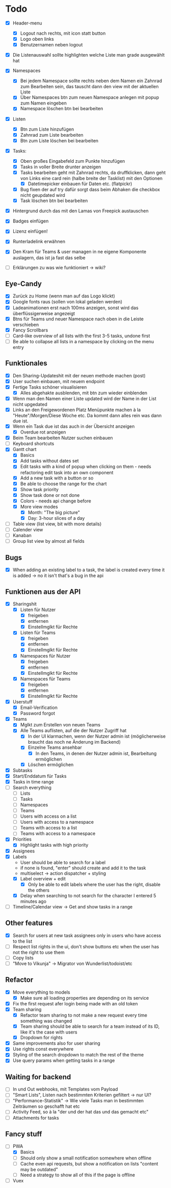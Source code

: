 # Todo

* [x] Header-menu
    * [x] Logout nach rechts, mit icon statt button
    * [x] Logo oben links
    * [x] Benutzernamen neben logout
* [x] Die Listenauswahl sollte highlighten welche Liste man grade ausgewählt hat
* [x] Namespaces
    * [x] Bei jedem Namespace sollte rechts neben dem Namen ein Zahnrad zum Bearbeiten sein, das tauscht dann den view mit der aktuellen Liste
    * [x] Über Namespaces btn zum neuen Namespace anlegen mit popup zum Namen eingeben
    * [x] Namespace löschen btn bei bearbeiten
* [x] Listen
    * [x] Btn zum Liste hinzufügen
    * [x] Zahnrad zum Liste bearbeiten
    * [x] Btn zum Liste löschen bei bearbeiten
* [x] Tasks:
    * [x] Oben großes Eingabefeld zum Punkte hinzufügen
    * [x] Tasks in voller Breite drunter anzeigen
    * [x] Tasks bearbeiten geht mit Zahnrad rechts, da druffklicken, dann geht von Links eine card rein (halbe breite der Tasklist) mit den Optionen
      * [x] Datetimepicker einbauen für Daten etc. (flatpickr)
    * [x] Bug fixen der auf try dafür sorgt dass beim Abhaken die checkbox nicht geupdated wird
    * [x] Task löschen btn bei bearbeiten
* [x] Hintergrund durch das mit den Lamas von Freepick austauschen
* [x] Badges einfügen
* [x] Lizenz einfügen!
* [x] Runterladelink erwähnen
* [x] Den Kram für Teams & user managen in ne eigene Komponente auslagern, das ist ja fast das selbe

* [ ] Erklärungen zu was wie funktioniert -> wiki?

## Eye-Candy

* [x] Zurück zu Home (wenn man auf das Logo klickt)
* [x] Google fonts raus (sollen von lokal geladen werden)
* [x] Ladeanimationen erst nach 100ms anzeigen, sonst wird das überflüssigerweise angezeigt
* [x] Btns für Teams und neuer Namespace nach oben in die Leiste verschieben
* [x] Fancy Scrollbars
* [ ] Card-like overview of all lists with the first 3-5 tasks, undone first
* [ ] Be able to collapse all lists in a namespace by clicking on the menu entry

## Funktionales

* [x] Den Sharing-Updateshit mit der neuen methode machen (post)
* [x] User suchen einbauen, mit neuem endpoint
* [x] Fertige Tasks schöner visualisieren
  * [x] Alles abgehakte ausblenden, mit btn zum wieder einblenden
* [x] Wenn man den Namen einer Liste updated wird der Name in der List nicht upgedated
* [x] Links an den Freigewordenen Platz Menüpunkte machen à la "Heute"/Morgen/Diese Woche etc. Da kommt dann alles rein was dann due ist.
* [x] Wenn ein Task due ist das auch in der Übersicht anzeigen
  * [x] Overdue rot anzeigen
* [x] Beim Team bearbeiten Nutzer suchen einbauen
* [ ] Keyboard shortcuts
* [x] Gantt chart
  * [x] Basics
  * [x] Add tasks without dates set
  * [x] Edit tasks with a kind of popup when clicking on them - needs refactoring edit task into an own component
  * [x] Add a new task with a button or so
  * [x] Be able to choose the range for the chart
  * [x] Show task priority
  * [x] Show task done or not done
  * [x] Colors - needs api change before 
  * [x] More view modes
    * [x] Month: "The big picture"
    * [x] Day: 3-hour slices of a day
* [ ] Table view (list view, bit with more details)
* [ ] Calender view
* [ ] Kanaban
* [ ] Group list view by almost all fields

## Bugs

* [x] When adding an existing label to a task, the label is created every time it is added -> no it isn't that's a bug in the api 

## Funktionen aus der API

* [x] Sharingshit
    * [x] Listen für Nutzer
        * [x] freigeben
        * [x] entfernen
        * [x] Einstellmglkt für Rechte
    * [x] Listen für Teams
        * [x] freigeben
        * [x] entfernen
        * [x] Einstellmglkt für Rechte
    * [x] Namespaces für Nutzer
        * [x] freigeben
        * [x] entfernen
        * [x] Einstellmglkt für Rechte
    * [x] Namespaces für Teams
        * [x] freigeben
        * [x] entfernen
        * [x] Einstellmglkt für Rechte
* [x] Userstuff
    * [x] Email-Verification
    * [x] Password forgot
* [x] Teams
    * [x] Mglkt zum Erstellen von neuen Teams
    * [x] Alle Teams auflisten, auf die der Nutzer Zugriff hat
        * [x] In der UI klarmachen, wenn der Nutzer admin ist (möglicherweise braucht das noch ne Änderung im Backend)
        * [x] Einzelne Teams ansehbar
            * [x] In den Teams, in denen der Nutzer admin ist, Bearbeitung ermöglichen
	    * [x] Löschen ermöglichen
* [x] Subtasks
* [x] Start/Enddatum für Tasks
* [x] Tasks in time range
* [ ] Search everything
  * [ ] Lists
  * [ ] Tasks
  * [ ] Namespaces
  * [ ] Teams
  * [ ] Users with access on a list
  * [ ] Users with access to a namespace
  * [ ] Teams with access to a list
  * [ ] Teams with access to a namespace
* [x] Priorities
  * [x] Highlight tasks with high priority
* [x] Assignees
* [x] Labels
  * User should be able to search for a label
  * if none is found, "enter" should create and add it to the task
  * multiselect -> action dispatcher + styling
  * [x] Label overview + edit
  	* [x] Only be able to edit labels where the user has the right, disable the others
  * [x] Delay when searching to not search for the character I entered 5 minutes ago
* [ ] Timeline/Calendar view -> Get and show tasks in a range

## Other features

* [x] Search for users at new task assignees only in users who have access to the list
* [ ] Respect list rights in the ui, don't show buttons etc when the user has not the right to use them
* [ ] Copy lists
* [ ] "Move to Vikunja" -> Migrator von Wunderlist/todoist/etc

## Refactor

* [x] Move everything to models
  * [x] Make sure all loading properties are depending on its service
* [x] Fix the first request afer login being made with an old token
* [x] Team sharing
  * [x] Refactor team sharing to not make a new request every time something was changed
  * [x] Team sharing should be able to search for a team instead of its ID, like it's the case with users
  * [x] Dropdown for rights
* [x] Same improvements also for user sharing
* [x] Use rights const everywhere
* [x] Styling of the search dropdown to match the rest of the theme
* [x] Use query params when getting tasks in a range

## Waiting for backend

* [ ] In und Out webhooks, mit Templates vom Payload
* [ ] "Smart Lists", Listen nach bestimmten Kriterien gefiltert -> nur UI?
* [ ] "Performance-Statistik" -> Wie viele Tasks man in bestimmten Zeiträumen so geschafft hat etc
* [ ] Activity Feed, so à la "der und der hat das und das gemacht etc"
* [ ] Attachments for tasks

## Fancy stuff

* [ ] PWA
  * [x] Basics
  * [ ] Should only show a small notification somewhere when offline
  * [ ] Cache even api requests, but show a notification on lists "content may be outdated"
  * [ ] Need a strategy to show all of this if the page is offline
* [ ] Vuex
